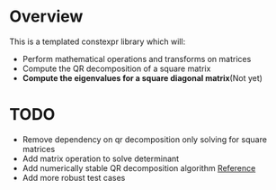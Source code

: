 # Overview

This is a templated constexpr library which will:
* Perform mathematical operations and transforms on matrices
* Compute the QR decomposition of a square matrix
* **Compute the eigenvalues for a square diagonal matrix**(Not yet)

# TODO

* Remove dependency on qr decomposition only solving for square matrices
* Add matrix operation to solve determinant
* Add numerically stable QR decomposition algorithm
  [Reference](https://www.math.tamu.edu/~yvorobet/MATH304-503/Lect3-07web.pdf)
* Add more robust test cases
